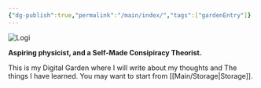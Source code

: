 ```yaml
---
{"dg-publish":true,"permalink":"/main/index/","tags":["gardenEntry"]}
---
```


![Logi](assets/logo.png)

**Aspiring physicist, and a Self-Made Consipiracy Theorist.**

This is my Digital Garden where I will write about my thoughts and The things I  have learned. You may want to start from [[Main/Storage\|Storage]].
